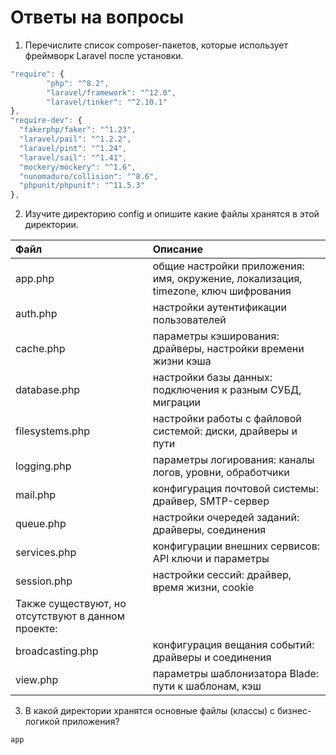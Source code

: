 # Ответы на вопросы

1. Перечислите список composer-пакетов, которые использует фреймворк Laravel после установки.
``` js
"require": {
        "php": "^8.2",
        "laravel/framework": "^12.0",
        "laravel/tinker": "^2.10.1"
},
"require-dev": {
  "fakerphp/faker": "^1.23",
  "laravel/pail": "^1.2.2",
  "laravel/pint": "^1.24",
  "laravel/sail": "^1.41",
  "mockery/mockery": "^1.6",
  "nunomaduro/collision": "^8.6",
  "phpunit/phpunit": "^11.5.3"
},
```
2. Изучите директорию config и опишите какие файлы хранятся в этой директории.

| Файл | Описание |
| :--- | :--- |
| app.php | общие настройки приложения: имя, окружение, локализация, timezone, ключ шифрования |
| auth.php | настройки аутентификации пользователей |
| cache.php | параметры кэширования: драйверы, настройки времени жизни кэша |
| database.php | настройки базы данных: подключения к разным СУБД, миграции |
| filesystems.php | настройки работы с файловой системой: диски, драйверы и пути |
| logging.php | параметры логирования: каналы логов, уровни, обработчики |
| mail.php | конфигурация почтовой системы: драйвер, SMTP-сервер |
| queue.php | настройки очередей заданий: драйверы, соединения |
| services.php | конфигурации внешних сервисов: API ключи и параметры |
| session.php | настройки сессий: драйвер, время жизни, cookie |
| Также существуют, но отсутствуют в данном проекте: |
| broadcasting.php | конфигурация вещания событий: драйверы и соединения |
| view.php | параметры шаблонизатора Blade: пути к шаблонам, кэш |

3. В какой директории хранятся основные файлы (классы) с бизнес-логикой приложения?
```
app
```
